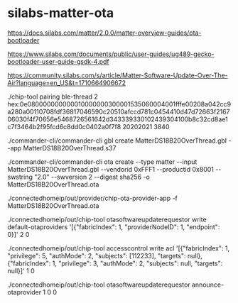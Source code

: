 # silabs-matter-ota

https://docs.silabs.com/matter/2.0.0/matter-overview-guides/ota-bootloader

https://www.silabs.com/documents/public/user-guides/ug489-gecko-bootloader-user-guide-gsdk-4.pdf

https://community.silabs.com/s/article/Matter-Software-Update-Over-The-Air?language=en_US&t=1710664906672

./chip-tool pairing ble-thread 2 hex:0e080000000000010000000300001535060004001fffe00208a042cc9a280a00110708fdf36817046590c20510afccd781c0454410d47d72663f216706030f4f70656e5468726561642d343339330102439304100b8c32cd8ae1c7f3464b2f95fcd6c8dd0c0402a0f7f8 20202021 3840


./commander-cli/commander-cli gbl create MatterDS18B20OverThread.gbl --app MatterDS18B20OverThread.s37

./commander-cli/commander-cli ota create --type matter --input MatterDS18B20OverThread.gbl --vendorid 0xFFF1 --productid 0x8001 --swstring "2.0" --swversion 2 --digest sha256 -o MatterDS18B20OverThread.ota

./connectedhomeip/out/provider/chip-ota-provider-app -f MatterDS18B20OverThread.ota


./connectedhomeip/out/chip-tool otasoftwareupdaterequestor write default-otaproviders '[{"fabricIndex": 1, "providerNodeID": 1, "endpoint": 0}]' 2 0


./connectedhomeip/out/chip-tool accesscontrol write acl '[{"fabricIndex": 1, "privilege": 5, "authMode": 2, "subjects": [112233], "targets": null}, {"fabricIndex": 1, "privilege": 3, "authMode": 2, "subjects": null, "targets": null}]' 1 0

./connectedhomeip/out/chip-tool otasoftwareupdaterequestor announce-otaprovider 1 0 0

